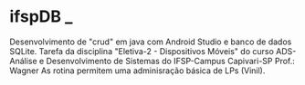 # ifspDB _ 
Desenvolvimento de "crud" em java com Android Studio e banco de dados SQLite.
Tarefa da disciplina "Eletiva-2 - Dispositivos Móveis" do curso ADS-Análise e Desenvolvimento de Sistemas do IFSP-Campus Capivari-SP
Prof.: Wagner
As rotina permitem uma adminisração básica de LPs (Vinil).
